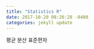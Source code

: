 ```yaml
---
title: "Statistics R"
date: 2017-10-20 08:26:28 -0400
categories: jekyll update
---
```

평균
분산
표준편차

